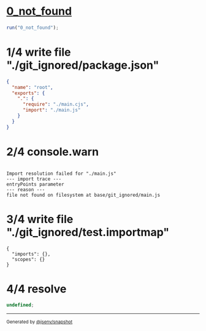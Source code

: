 # [0_not_found](../../entry_point_file_not_found.test.mjs#L24)

```js
run("0_not_found");
```

# 1/4 write file "./git_ignored/package.json"

```json
{
  "name": "root",
  "exports": {
    ".": {
      "require": "./main.cjs",
      "import": "./main.js"
    }
  }
}
```

# 2/4 console.warn

```console

Import resolution failed for "./main.js"
--- import trace ---
entryPoints parameter
--- reason ---
file not found on filesystem at base/git_ignored/main.js

```

# 3/4 write file "./git_ignored/test.importmap"

```importmap
{
  "imports": {},
  "scopes": {}
}
```

# 4/4 resolve

```js
undefined;
```

---

<sub>
  Generated by <a href="https://github.com/jsenv/core/tree/main/packages/independent/snapshot">@jsenv/snapshot</a>
</sub>
